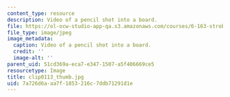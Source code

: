 ```yaml
---
content_type: resource
description: Video of a pencil shot into a board.
file: https://ol-ocw-studio-app-qa.s3.amazonaws.com/courses/6-163-strobe-project-laboratory-fall-2005/7a726d6aaa7f1853216c7ddb71291d1e_clip0113_thumb.jpg
file_type: image/jpeg
image_metadata:
  caption: Video of a pencil shot into a board.
  credit: ''
  image-alt: ''
parent_uid: 51cd369a-eca7-e347-1507-a5f406669ce5
resourcetype: Image
title: clip0113_thumb.jpg
uid: 7a726d6a-aa7f-1853-216c-7ddb71291d1e
---
```

